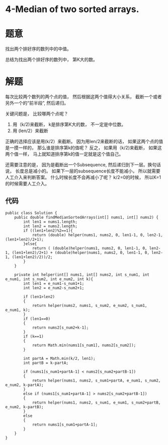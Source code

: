 # 4-Median of two sorted arrays.

# 题意
找出两个排好序的数列中的中值。

总结为找出两个排好序的数列中， 第K大的数。

# 解题
每次比较两个数列的两个点的值， 然后根据这两个值得大小关系， 截断一个或者另外一个的“前半段”, 然后递归。

关键问题是， 比较哪两个点呢？

1. 用（k/2)来截断， k是排序第K大的数， 不一定是中位数。
2. 用 (len/2）来截断

正确的选择应该是用(k/2）来截断。 因为用len/2来截断的话， 如果这两个点的值是一摸一样的， 那么谁是排序第k的值呢？ 反之， 如果用（k/2)来截断， 如果这两个值一样， 马上就知道排序第k的值一定就是这个值自己。

还需要注意的是， 因为是截断出一个Subsequence, 然后递归到下一层。换句话说， 长度总是减小的。 如果下一层的subsequence长度不能减小， 所以就需要人工介入来判断答案。 什么时候长度不会再减小了呢？ k/2=0的时候， 所以K=1的时候需要人工介入。

## 代码
```
public class Solution {
    public double findMedianSortedArrays(int[] nums1, int[] nums2) {
        int len1 = nums1.length;
        int len2 = nums2.length;
        if ((len1+len2)%2==1){
            return (double) helper(nums1, nums2, 0, len1-1, 0, len2-1, (len1+len2)/2+1);
        }else{
            return ( (double)helper(nums1, nums2, 0, len1-1, 0, len2-1, (len1+len2)/2+1) + (double)helper(nums1, nums2, 0, len1-1, 0, len2-1, (len1+len2)/2))/2;
        }
    }
    
    private int helper(int[] nums1, int[] nums2, int s_num1, int e_num1, int s_num2, int e_num2, int k){
        int len1 = e_num1-s_num1+1;
        int len2 = e_num2-s_num2+1;
        
        if (len1>len2) 
        {
            return helper(nums2, nums1, s_num2, e_num2, s_num1, e_num1, k);
        }
        if (len1==0) 
        {
            return nums2[s_num2+k-1];
        }
        if (k==1) 
        {
            return Math.min(nums1[s_num1], nums2[s_num2]);
        }
        
        int partA = Math.min(k/2, len1);
        int partB = k-partA;
        
        if (nums1[s_num1+partA-1] < nums2[s_num2+partB-1])
        {
            return helper(nums1, nums2, s_num1+partA, e_num1, s_num2, e_num2, k-partA);
        }
        else if (nums1[s_num1+partA-1] > nums2[s_num2+partB-1])
        {
            return helper(nums1, nums2, s_num1, e_num1, s_num2+partB, e_num2, k-partB);
        }
        else
        {
            return nums1[s_num1+partA-1];
        }
    }
}
```

